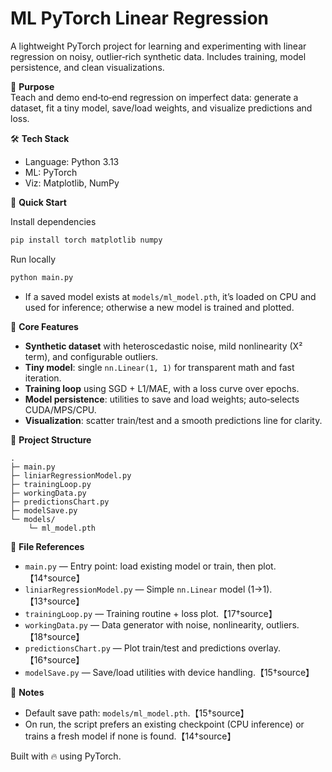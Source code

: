 # ML PyTorch Linear Regression
A lightweight PyTorch project for learning and experimenting with linear regression on noisy, outlier‑rich synthetic data. Includes training, model persistence, and clean visualizations.

🎯 **Purpose**  
Teach and demo end‑to‑end regression on imperfect data: generate a dataset, fit a tiny model, save/load weights, and visualize predictions and loss.

🛠 **Tech Stack**  
- Language: Python 3.13  
- ML: PyTorch  
- Viz: Matplotlib, NumPy

🚀 **Quick Start**

Install dependencies
```bash
pip install torch matplotlib numpy
```

Run locally
```bash
python main.py
```
- If a saved model exists at `models/ml_model.pth`, it’s loaded on CPU and used for inference; otherwise a new model is trained and plotted.

📁 **Core Features**
- **Synthetic dataset** with heteroscedastic noise, mild nonlinearity (X² term), and configurable outliers.
- **Tiny model**: single `nn.Linear(1, 1)` for transparent math and fast iteration.
- **Training loop** using SGD + L1/MAE, with a loss curve over epochs. 
- **Model persistence**: utilities to save and load weights; auto‑selects CUDA/MPS/CPU. 
- **Visualization**: scatter train/test and a smooth predictions line for clarity.

🧭 **Project Structure**
```
.
├─ main.py
├─ liniarRegressionModel.py
├─ trainingLoop.py
├─ workingData.py
├─ predictionsChart.py
├─ modelSave.py
└─ models/
    └─ ml_model.pth
```

🔎 **File References**
- `main.py` — Entry point: load existing model or train, then plot.【14†source】  
- `liniarRegressionModel.py` — Simple `nn.Linear` model (1→1).【13†source】  
- `trainingLoop.py` — Training routine + loss plot.【17†source】  
- `workingData.py` — Data generator with noise, nonlinearity, outliers.【18†source】  
- `predictionsChart.py` — Plot train/test and predictions overlay.【16†source】  
- `modelSave.py` — Save/load utilities with device handling.【15†source】  

📝 **Notes**
- Default save path: `models/ml_model.pth`.【15†source】  
- On run, the script prefers an existing checkpoint (CPU inference) or trains a fresh model if none is found.【14†source】  

Built with 🔥 using PyTorch.
